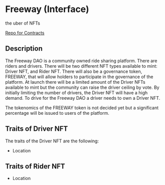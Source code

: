# Freeway (Interface)

the uber of NFTs

[Repo for Contracts](https://github.com/FMA126/freeway-eth)

## Description

The Freeway DAO is a community owned ride sharing platform.  There are riders and drivers.  There will be two different
NFT types available to mint: Driver NFT, and Rider NFT.  There will also be a governance token, FREEWAY, that will allow 
holders to participate in the governance of the platform.  At launch there will be a limited amount of the Driver NFTs
available to mint but the community can raise the driver ceiling by vote.  By initially limiting the number of drivers,
the Driver NFT will have a high demand.  To drive for the Freeway DAO a driver needs to own a Driver NFT.

The tokenomics of the FREEWAY token is not decided yet but a significant percentage will be issued to users of the 
platform.

## Traits of Driver NFT

The traits of the Driver NFT are the following:

- Location

## Traits of Rider NFT

- Location